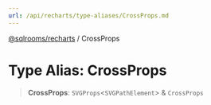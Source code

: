 ```yaml
---
url: /api/recharts/type-aliases/CrossProps.md
---
```

[@sqlrooms/recharts](../index.md) / CrossProps

# Type Alias: CrossProps

> **CrossProps**: `SVGProps`<`SVGPathElement`> & `CrossProps`
